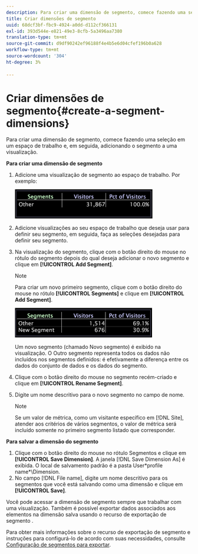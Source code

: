 ```yaml
---
description: Para criar uma dimensão de segmento, comece fazendo uma seleção em um espaço de trabalho e, em seguida, adicionando o segmento a uma visualização.
title: Criar dimensões de segmento
uuid: 68dcf3bf-fbc9-4924-a0dd-d112cf366131
exl-id: 393d544e-e821-49e3-8cfb-5a3496aa7380
translation-type: tm+mt
source-git-commit: d9df90242ef96188f4e4b5e6d04cfef196b0a628
workflow-type: tm+mt
source-wordcount: '304'
ht-degree: 3%

---
```


# Criar dimensões de segmento{#create-a-segment-dimensions}

Para criar uma dimensão de segmento, comece fazendo uma seleção em um espaço de trabalho e, em seguida, adicionando o segmento a uma visualização.

**Para criar uma dimensão de segmento**

1. Adicione uma visualização de segmento ao espaço de trabalho. Por exemplo:

   ![](assets/vis_Segment.png)

1. Adicione visualizações ao seu espaço de trabalho que deseja usar para definir seu segmento, em seguida, faça as seleções desejadas para definir seu segmento.
1. Na visualização do segmento, clique com o botão direito do mouse no rótulo do segmento depois do qual deseja adicionar o novo segmento e clique em **[!UICONTROL Add Segment]**.

   >[!NOTE]
   >
   >Para criar um novo primeiro segmento, clique com o botão direito do mouse no rótulo **[!UICONTROL Segments]** e clique em **[!UICONTROL Add Segment]**.

   ![](assets/vis_SegmentNew.png)

   Um novo segmento (chamado Novo segmento) é exibido na visualização. O Outro segmento representa todos os dados não incluídos nos segmentos definidos: é efetivamente a diferença entre os dados do conjunto de dados e os dados do segmento.

1. Clique com o botão direito do mouse no segmento recém-criado e clique em **[!UICONTROL Rename Segment]**.
1. Digite um nome descritivo para o novo segmento no campo de nome.

   >[!NOTE]
   >
   >Se um valor de métrica, como um visitante específico em [!DNL Site], atender aos critérios de vários segmentos, o valor de métrica será incluído somente no primeiro segmento listado que corresponder.

**Para salvar a dimensão do segmento**

1. Clique com o botão direito do mouse no rótulo Segmentos e clique em **[!UICONTROL Save Dimension]**. A janela [!DNL Save Dimension As] é exibida. O local de salvamento padrão é a pasta User\*profile name*\Dimension.
1. No campo [!DNL File name], digite um nome descritivo para os segmentos que você está salvando como uma dimensão e clique em **[!UICONTROL Save]**.

Você pode acessar a dimensão de segmento sempre que trabalhar com uma visualização. Também é possível exportar dados associados aos elementos na dimensão salva usando o recurso de exportação de segmento .

Para obter mais informações sobre o recurso de exportação de segmento e instruções para configurá-lo de acordo com suas necessidades, consulte [Configuração de segmentos para exportar](../../../../home/c-get-started/c-exp-data-seg-exp/t-config-sgts-expt.md#task-8857f221fa66463990ec9b60db6db372).
